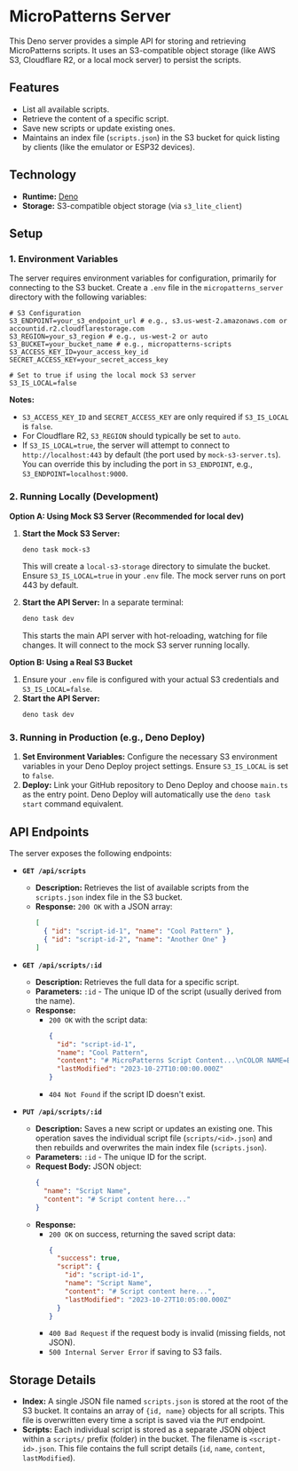 # MicroPatterns Server

This Deno server provides a simple API for storing and retrieving MicroPatterns scripts. It uses an S3-compatible object storage (like AWS S3, Cloudflare R2, or a local mock server) to persist the scripts.

## Features

*   List all available scripts.
*   Retrieve the content of a specific script.
*   Save new scripts or update existing ones.
*   Maintains an index file (`scripts.json`) in the S3 bucket for quick listing by clients (like the emulator or ESP32 devices).

## Technology

*   **Runtime:** [Deno](https://deno.land/)
*   **Storage:** S3-compatible object storage (via `s3_lite_client`)

## Setup

### 1. Environment Variables

The server requires environment variables for configuration, primarily for connecting to the S3 bucket. Create a `.env` file in the `micropatterns_server` directory with the following variables:

```dotenv
# S3 Configuration
S3_ENDPOINT=your_s3_endpoint_url # e.g., s3.us-west-2.amazonaws.com or accountid.r2.cloudflarestorage.com
S3_REGION=your_s3_region # e.g., us-west-2 or auto
S3_BUCKET=your_bucket_name # e.g., micropatterns-scripts
S3_ACCESS_KEY_ID=your_access_key_id
SECRET_ACCESS_KEY=your_secret_access_key

# Set to true if using the local mock S3 server
S3_IS_LOCAL=false
```

**Notes:**

*   `S3_ACCESS_KEY_ID` and `SECRET_ACCESS_KEY` are only required if `S3_IS_LOCAL` is `false`.
*   For Cloudflare R2, `S3_REGION` should typically be set to `auto`.
*   If `S3_IS_LOCAL=true`, the server will attempt to connect to `http://localhost:443` by default (the port used by `mock-s3-server.ts`). You can override this by including the port in `S3_ENDPOINT`, e.g., `S3_ENDPOINT=localhost:9000`.

### 2. Running Locally (Development)

**Option A: Using Mock S3 Server (Recommended for local dev)**

1.  **Start the Mock S3 Server:**
    ```bash
    deno task mock-s3
    ```
    This will create a `local-s3-storage` directory to simulate the bucket. Ensure `S3_IS_LOCAL=true` in your `.env` file. The mock server runs on port 443 by default.

2.  **Start the API Server:**
    In a separate terminal:
    ```bash
    deno task dev
    ```
    This starts the main API server with hot-reloading, watching for file changes. It will connect to the mock S3 server running locally.

**Option B: Using a Real S3 Bucket**

1.  Ensure your `.env` file is configured with your actual S3 credentials and `S3_IS_LOCAL=false`.
2.  **Start the API Server:**
    ```bash
    deno task dev
    ```

### 3. Running in Production (e.g., Deno Deploy)

1.  **Set Environment Variables:** Configure the necessary S3 environment variables in your Deno Deploy project settings. Ensure `S3_IS_LOCAL` is set to `false`.
2.  **Deploy:** Link your GitHub repository to Deno Deploy and choose `main.ts` as the entry point. Deno Deploy will automatically use the `deno task start` command equivalent.

## API Endpoints

The server exposes the following endpoints:

*   **`GET /api/scripts`**
    *   **Description:** Retrieves the list of available scripts from the `scripts.json` index file in the S3 bucket.
    *   **Response:** `200 OK` with a JSON array:
        ```json
        [
          { "id": "script-id-1", "name": "Cool Pattern" },
          { "id": "script-id-2", "name": "Another One" }
        ]
        ```

*   **`GET /api/scripts/:id`**
    *   **Description:** Retrieves the full data for a specific script.
    *   **Parameters:** `:id` - The unique ID of the script (usually derived from the name).
    *   **Response:**
        *   `200 OK` with the script data:
            ```json
            {
              "id": "script-id-1",
              "name": "Cool Pattern",
              "content": "# MicroPatterns Script Content...\nCOLOR NAME=BLACK\n...",
              "lastModified": "2023-10-27T10:00:00.000Z"
            }
            ```
        *   `404 Not Found` if the script ID doesn't exist.

*   **`PUT /api/scripts/:id`**
    *   **Description:** Saves a new script or updates an existing one. This operation saves the individual script file (`scripts/<id>.json`) and then rebuilds and overwrites the main index file (`scripts.json`).
    *   **Parameters:** `:id` - The unique ID for the script.
    *   **Request Body:** JSON object:
        ```json
        {
          "name": "Script Name",
          "content": "# Script content here..."
        }
        ```
    *   **Response:**
        *   `200 OK` on success, returning the saved script data:
            ```json
            {
              "success": true,
              "script": {
                "id": "script-id-1",
                "name": "Script Name",
                "content": "# Script content here...",
                "lastModified": "2023-10-27T10:05:00.000Z"
              }
            }
            ```
        *   `400 Bad Request` if the request body is invalid (missing fields, not JSON).
        *   `500 Internal Server Error` if saving to S3 fails.

## Storage Details

*   **Index:** A single JSON file named `scripts.json` is stored at the root of the S3 bucket. It contains an array of `{id, name}` objects for all scripts. This file is overwritten every time a script is saved via the `PUT` endpoint.
*   **Scripts:** Each individual script is stored as a separate JSON object within a `scripts/` prefix (folder) in the bucket. The filename is `<script-id>.json`. This file contains the full script details (`id`, `name`, `content`, `lastModified`).